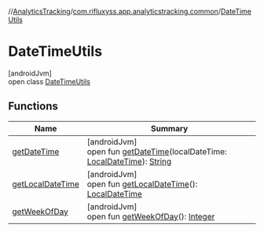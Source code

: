 //[AnalyticsTracking](../../../index.md)/[com.rifluxyss.app.analyticstracking.common](../index.md)/[DateTimeUtils](index.md)

# DateTimeUtils

[androidJvm]\
open class [DateTimeUtils](index.md)

## Functions

| Name | Summary |
|---|---|
| [getDateTime](get-date-time.md) | [androidJvm]<br>open fun [getDateTime](get-date-time.md)(localDateTime: [LocalDateTime](https://developer.android.com/reference/kotlin/java/time/LocalDateTime.html)): [String](https://developer.android.com/reference/kotlin/java/lang/String.html) |
| [getLocalDateTime](get-local-date-time.md) | [androidJvm]<br>open fun [getLocalDateTime](get-local-date-time.md)(): [LocalDateTime](https://developer.android.com/reference/kotlin/java/time/LocalDateTime.html) |
| [getWeekOfDay](get-week-of-day.md) | [androidJvm]<br>open fun [getWeekOfDay](get-week-of-day.md)(): [Integer](https://developer.android.com/reference/kotlin/java/lang/Integer.html) |
